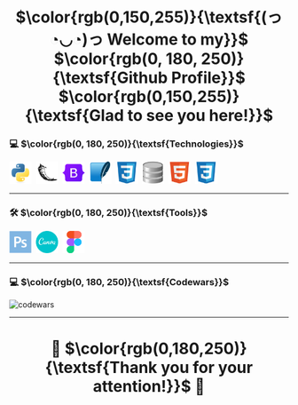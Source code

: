 [//]: # (Header)

<h1 align="center">
  $\color{rgb(0,150,255)}{\textsf{(っ◔◡◔)っ Welcome to my}}$
  $\color{rgb(0, 180, 250)}{\textsf{Github Profile}}$
  <br>
  $\color{rgb(0,150,255)}{\textsf{Glad to see you here!}}$
</h1>

[//]: # (Body)

[//]: # (<div align="center"><img src="https://github-readme-stats.vercel.app/api/top-langs/?username=glebcarlsefni&hide_border=true&layout=compact&theme=transparent" style="width: 60%"/></div>)

### 💻 $\color{rgb(0, 180, 250)}{\textsf{Technologies}}$

<div>
  <img src="https://github.com/devicons/devicon/blob/master/icons/python/python-original.svg" title="python" alt="python" width="40" height="40"/>&nbsp
  <img src="https://github.com/devicons/devicon/blob/master/icons/flask/flask-original.svg" title="flask" alt="flask" width="40" height="40"/>&nbsp
  <img src="https://github.com/devicons/devicon/blob/master/icons/bootstrap/bootstrap-original.svg" title="bootstrap" alt="bootstrap" width="40" height="40"/>&nbsp
  <img src="https://github.com/devicons/devicon/blob/master/icons/sqlite/sqlite-original.svg" title="sqlte3" alt="sqlte3" width="40" height="40"/>&nbsp
  <img src="https://github.com/devicons/devicon/blob/master/icons/css3/css3-original.svg" title="css" alt="css" width="40" height="40"/>&nbsp
  <img src="img/sqlitebrowser.svg" title="db browser" alt="db browser" width="40" height="40"/>&nbsp
  <img src="https://github.com/devicons/devicon/blob/master/icons/html5/html5-original.svg" title="html5" alt="html5" width="40" height="40"/>&nbsp
  <img src="https://github.com/devicons/devicon/blob/master/icons/css3/css3-original.svg" title="css" alt="css" width="40" height="40"/>&nbsp
</div>

---

### 🛠 $\color{rgb(0, 180, 250)}{\textsf{Tools}}$

<div>
  <img src="https://github.com/devicons/devicon/blob/master/icons/photoshop/photoshop-plain.svg" title="photoshop" alt="photoshop" width="40" height="40"/>&nbsp;
  <img src="https://github.com/devicons/devicon/blob/master/icons/canva/canva-original.svg" title="canva" alt="canva" width="40" height="40"/>&nbsp;
  <img src="https://github.com/devicons/devicon/blob/master/icons/figma/figma-original.svg" title="figma" alt="figma" width="40" height="40"/>&nbsp;
</div>

---

### 💻 $\color{rgb(0, 180, 250)}{\textsf{Codewars}}$

![codewars](https://www.codewars.com/users/glebCarlsefni/badges/large)

---

<div>
  <h1 align="center">
  🙏
  $\color{rgb(0,180,250)}{\textsf{Thank you for your attention!}}$
  🙏
</h1>
</div>
